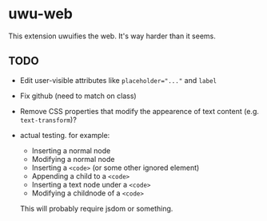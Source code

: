 # uwu-web

This extension uwuifies the web. It's way harder than it seems.

## TODO

* Edit user-visible attributes like `placeholder="..."` and `label`
* Fix github (need to match on class)
* Remove CSS properties that modify the appearence of text content (e.g. `text-transform`)?
* actual testing. for example:

  * Inserting a normal node
  * Modifying a normal node
  * Inserting a `<code>` (or some other ignored element)
  * Appending a child to a `<code>`
  * Inserting a text node under a `<code>`
  * Modifying a childnode of a `<code>`

  This will probably require jsdom or something.
